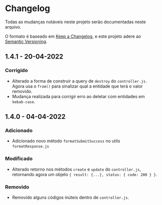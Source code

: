 # Changelog
Todas as mudanças notáveis neste projeto serão documentadas neste arquivo.

O formato é baseado em [Keep a Changelog](https://keepachangelog.com/en/1.0.0/),
e este projeto adere ao [Semantic Versioning](https://semver.org/spec/v2.0.0.html).

## 1.4.1 - 20-04-2022
### Corrigido
- Alterado a forma de construir a query de `destroy` do `controller.js`. Agora usa o `from()` para sinalizar qual a entidade que terá o valor removido.
- Mudança realizada para corrigir erro ao deletar com entidades em `kebab-case`.

## 1.4.0 - 04-04-2022
### Adicionado
- Adicionado novo método `formatSubmitSuccess` no utils `formatResponse.js`

### Modificado
- Alterado retorno nos métodos `create` e `update` do `controller.js`, retornando agora um objeto `{ result: {...}, status: { code: 200 } }`.

### Removido
- Removido alguns códigos inúteis dentro de `controller.js`.

